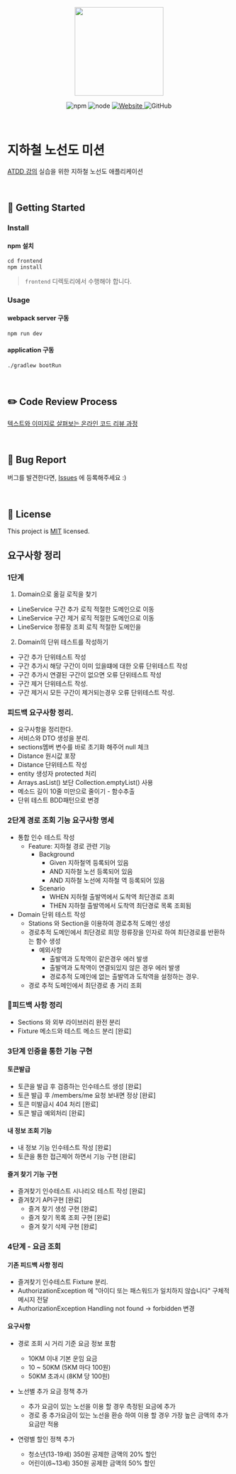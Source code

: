 <p align="center">
    <img width="200px;" src="https://raw.githubusercontent.com/woowacourse/atdd-subway-admin-frontend/master/images/main_logo.png"/>
</p>
<p align="center">
  <img alt="npm" src="https://img.shields.io/badge/npm-6.14.15-blue">
  <img alt="node" src="https://img.shields.io/badge/node-14.18.2-blue">
  <a href="https://edu.nextstep.camp/c/R89PYi5H" alt="nextstep atdd">
    <img alt="Website" src="https://img.shields.io/website?url=https%3A%2F%2Fedu.nextstep.camp%2Fc%2FR89PYi5H">
  </a>
  <img alt="GitHub" src="https://img.shields.io/github/license/next-step/atdd-subway-admin">
</p>

<br>

# 지하철 노선도 미션

[ATDD 강의](https://edu.nextstep.camp/c/R89PYi5H) 실습을 위한 지하철 노선도 애플리케이션

<br>

## 🚀 Getting Started

### Install

#### npm 설치

```
cd frontend
npm install
```

> `frontend` 디렉토리에서 수행해야 합니다.

### Usage

#### webpack server 구동

```
npm run dev
```

#### application 구동

```
./gradlew bootRun
```

<br>

## ✏️ Code Review Process

[텍스트와 이미지로 살펴보는 온라인 코드 리뷰 과정](https://github.com/next-step/nextstep-docs/tree/master/codereview)

<br>

## 🐞 Bug Report

버그를 발견한다면, [Issues](https://github.com/next-step/atdd-subway-service/issues) 에 등록해주세요 :)

<br>

## 📝 License

This project is [MIT](https://github.com/next-step/atdd-subway-service/blob/master/LICENSE.md)
licensed.

## 요구사항 정리

### 1단계

1. Domain으로 옮길 로직을 찾기

- LineService 구간 추가 로직 적절한 도메인으로 이동
- LineService 구간 제거 로직 적절한 도메인으로 이동
- LineService 정류장 조회 로직 적절한 도메인을

2. Domain의 단위 테스트를 작성하기

- 구간 추가 단위테스트 작성
- 구간 추가시 해당 구간이 이미 있을떄에 대한 오류 단위테스트 작성
- 구간 추가시 연결된 구간이 없으면 오류 단위테스트 작성
- 구간 제거 단위테스트 작성.
- 구간 제거시 모든 구간이 제거되는경우 오류 단위테스트 작성.

### 피드백 요구사항 정리.

- 요구사항을 정리한다.
- 서비스와 DTO 생성을 분리.
- sections멤버 변수를 바로 초기화 해주어 null 체크
- Distance 원시값 포장
- Distance 단위테스트 작성
- entity 생성자 protected 처리
- Arrays.asList() 보단 Collection.emptyList() 사용
- 메소드 길이 10줄 미만으로 줄이기 - 함수추출
- 단위 테스트 BDD패턴으로 변경

### 2단계 경로 조회 기능 요구사항 명세

* 통합 인수 테스트 작성
  * Feature: 지하철 경로 관련 기능
    * Background
      * Given 지하철역 등록되어 있음
      * AND 지하철 노선 등록되어 있음
      * AND 지하철 노선에 지하철 역 등록되어 있음
    * Scenario
      * WHEN 지하철 출발역에서 도착역 최단경로 조회
      * THEN 지하철 출발역에서 도착역 최단경로 목록 조회됨
* Domain 단위 테스트 작성
  * Stations 와 Section을 이용하여 경로추적 도메인 생성
  * 경로추적 도메인에서 최단경로 희망 정류장을 인자로 하여 최단경로를 반환하는 함수 생성
    * 예외사항
      * 출발역과 도착역이 같은경우 에러 발생
      * 출발역과 도착역이 연결되있지 않은 경우 에러 발생
      * 경로추적 도메인에 없는 출발역과 도착역을 설정하는 경우.
  * 경로 추적 도메인에서 최단경로 총 거리 조회

### 피드백 사항 정리

* Sections 와 외부 라이브러리 완전 분리
* Fixture 메소드와 테스트 메소드 분리 [완료]

### 3단계 인증을 통한 기능 구현

#### 토큰발급

* 토큰을 발급 후 검증하는 인수테스트 생성 [완료]
* 토큰 발급 후 /members/me 요청 보내면 정상 [완료]
* 토큰 미발급시 404 처리 [완료]
* 토큰 발급 예외처리 [완료]

#### 내 정보 조회 기능

* 내 정보 기능 인수테스트 작성 [완료]
* 토큰을 통한 접근제어 하면서 기능 구현 [완료]

#### 즐겨 찾기 기능 구현

* 즐겨찾기 인수테스트 시나리오 테스트 작성 [완료]
* 즐겨찾기 API구현 [완료]
  * 즐겨 찾기 생성 구현 [완료]
  * 즐겨 찾기 목록 조회 구현 [완료]
  * 즐겨 찾기 삭제 구현 [완료]

### 4단계 - 요금 조회

#### 기존 피드백 사항 정리

* 즐겨찾기 인수테스트 Fixture 분리.
* AuthorizationException 에 "아이디 또는 패스워드가 일치하지 않습니다" 구체적 메시지 전달
* AuthorizationException Handling not found -> forbidden 변경

#### 요구사항

* 경로 조회 시 거리 기준 요금 정보 포함

  * 10KM 이내 기본 운임 요금
  * 10 ~ 50KM (5KM 마다 100원)
  * 50KM 초과시 (8KM 당 100원)
* 노선별 추가 요금 정책 추가

  * 추가 요금이 있는 노선을 이용 할 경우 측정된 요금에 추가
  * 경로 중 추가요금이 있는 노선을 환승 하여 이용 할 경우 가장 높은 금액의 추가 요금만 적용
* 연령별 할인 정책 추가

  * 청소년(13-19세) 350원 공제한 금액의 20% 할인
  * 어린이(6~13세) 350원 공제한 금액의 50% 할인
